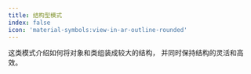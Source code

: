 ```yaml
---
title: 结构型模式
index: false
icon: 'material-symbols:view-in-ar-outline-rounded'
---
```

这类模式介绍如何将对象和类组装成较大的结构， 并同时保持结构的灵活和高效。
<catalog />